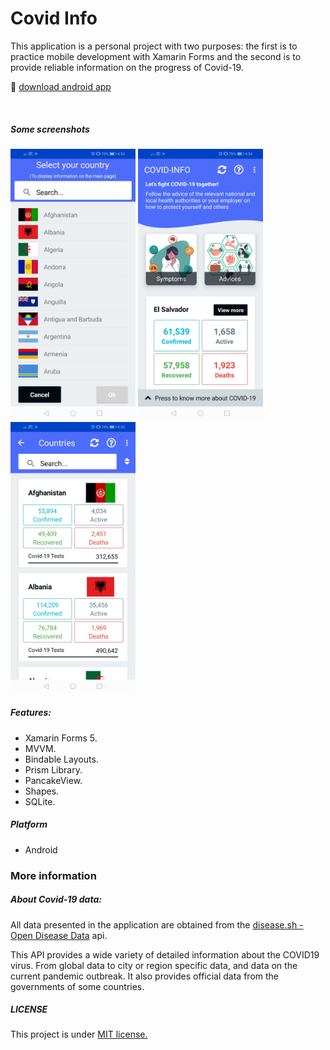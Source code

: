 # Covid Info
This application is a personal project with two purposes: 
the first is to practice mobile development with Xamarin Forms
and the second is to provide reliable information on the progress of Covid-19.
<br>


:file_folder: [download android app](https://github.com/ralfId/CovidInfo/releases/download/untagged-f435f4b793559daecbed/covidinfo.apk)


<br>

##### Some screenshots

<img alt="Country selection screenshot" src="https://raw.githubusercontent.com/ralfId/AppScreenshots/main/App_Covi_Info/screen_1.jpg" width="200"/>   <img alt="Main page app screenshot 1" src="https://raw.githubusercontent.com/ralfId/AppScreenshots/main/App_Covi_Info/screen_2.jpg" width="200"/>   <img alt="countries page app screenshot" src="https://raw.githubusercontent.com/ralfId/AppScreenshots/main/App_Covi_Info/screen_4.jpg" width="200"/>



##### Features:
* Xamarin Forms 5.
* MVVM.
* Bindable Layouts.
* Prism Library.
* PancakeView.
* Shapes.
* SQLite.

##### Platform
- Android







### More information

##### About Covid-19 data:

All data presented in the application are obtained from the [disease.sh - Open Disease Data](https://disease.sh/) api.

This API provides a wide variety of detailed information about the COVID19 virus.
From global data to city or region specific data, and data on the current pandemic outbreak.
It also provides official data from the governments of some countries.


##### LICENSE
This project is under [MIT license.](https://github.com/ralfId/CovidInfo/blob/master/LICENSE)





